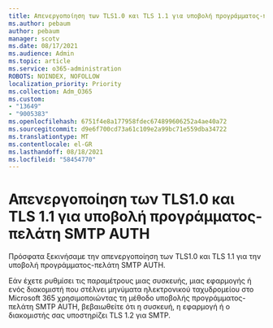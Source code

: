 ```yaml
---
title: Απενεργοποίηση των TLS1.0 και TLS 1.1 για υποβολή προγράμματος-πελάτη SMTP AUTH
ms.author: pebaum
author: pebaum
manager: scotv
ms.date: 08/17/2021
ms.audience: Admin
ms.topic: article
ms.service: o365-administration
ROBOTS: NOINDEX, NOFOLLOW
localization_priority: Priority
ms.collection: Adm_O365
ms.custom:
- "13649"
- "9005383"
ms.openlocfilehash: 6751f4e8a177958fdec674899606252a4ae40a72
ms.sourcegitcommit: d9e6f700cd73a61c109e2a99bc71e559dba34722
ms.translationtype: MT
ms.contentlocale: el-GR
ms.lasthandoff: 08/18/2021
ms.locfileid: "58454770"
---
```

# <a name="disabling-tls10-and-tls-11-for-smtp-auth-client-submission"></a>Απενεργοποίηση των TLS1.0 και TLS 1.1 για υποβολή προγράμματος-πελάτη SMTP AUTH

Πρόσφατα ξεκινήσαμε την απενεργοποίηση των TLS1.0 και TLS 1.1 για την υποβολή προγράμματος-πελάτη SMTP AUTH. 

Εάν έχετε ρυθμίσει τις παραμέτρους μιας συσκευής, μιας εφαρμογής ή ενός διακομιστή που στέλνει μηνύματα ηλεκτρονικού ταχυδρομείου στο Microsoft 365 χρησιμοποιώντας τη μέθοδο υποβολής προγράμματος-πελάτη SMTP AUTH, βεβαιωθείτε ότι η συσκευή, η εφαρμογή ή ο διακομιστής σας υποστηρίζει TLS 1.2 για SMTP. 
